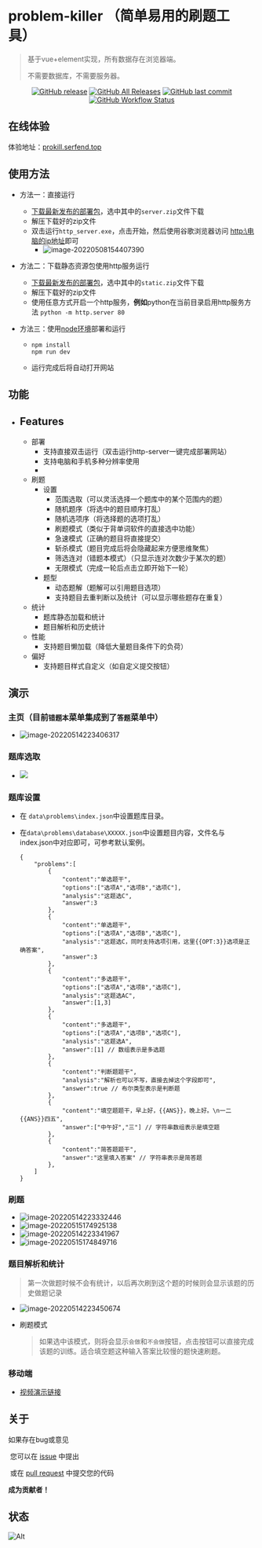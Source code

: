 # problem-killer （**简单易用的刷题工具**）

> 基于vue+element实现，所有数据存在浏览器端。
> 
> 不需要数据库，不需要服务器。

<p align="center">
<a href="https://github.com/serfend/problem-killer/releases"><img alt="GitHub release" src="https://img.shields.io/github/release/serfend/problem-killer.svg?style=flat-square" /></a>
<a href="https://github.com/serfend/problem-killer/releases"><img alt="GitHub All Releases" src="https://img.shields.io/github/downloads/serfend/problem-killer/total.svg?style=flat-square&color=%2364ff82" /></a>
<a href="https://github.com/serfend/problem-killer/commits"><img alt="GitHub last commit" src="https://img.shields.io/github/last-commit/serfend/problem-killer.svg?style=flat-square" /></a>
<a href="https://github.com/serfend/problem-killer/actions/workflows/node.js.yml"><img alt="GitHub Workflow Status" src="https://github.com/serfend/problem-killer/actions/workflows/node.js.yml/badge.svg" /></a>
</p>

## **在线体验**

体验地址：[prokill.serfend.top](http://prokill.serfend.top)

## 使用方法

- 方法一：直接运行
  
  - [下载最新发布的部署包](https://github.com/serfend/problem-killer/releases)，选中其中的`server.zip`文件下载
  - 解压下载好的zip文件
  - 双击运行`http_server.exe`，点击开始，然后使用谷歌浏览器访问 [http:\\电脑的ip地址](http://127.0.0.1)即可
    - ![image-20220508154407390](https://raw.githubusercontent.com/serfend/res.image.reference/main/image-20220508154407390.png)

- 方法二：下载静态资源包使用http服务运行
  
  - [下载最新发布的部署包](https://github.com/serfend/problem-killer/releases)，选中其中的`static.zip`文件下载
  - 解压下载好的zip文件
  - 使用任意方式开启一个http服务，**例如**python在当前目录启用http服务方法 `python -m http.server 80`

- 方法三：使用[node环境](http://nodejs.cn/)部署和运行
  
  - ```shell
    npm install
    npm run dev
    ```
  
  - 运行完成后将自动打开网站

## 功能

- ## Features
  - 部署
    - 支持直接双击运行（双击运行http-server一键完成部署网站）
    - 支持电脑和手机多种分辨率使用
    - 
  - 刷题
    - 设置
      - 范围选取（可以灵活选择一个题库中的某个范围内的题）
      - 随机题序（将选中的题目顺序打乱）
      - 随机选项序（将选择题的选项打乱）
      - 刷题模式（类似于背单词软件的直接选中功能）
      - 急速模式（正确的题目将直接提交）
      - 斩杀模式（题目完成后将会隐藏起来方便思维聚焦）
      - 筛选连对（错题本模式）（只显示连对次数少于某次的题）
      - 无限模式（完成一轮后点击立即开始下一轮）
    - 题型
      - 动态题解（题解可以引用题目选项）
      - 支持题目去重判断以及统计（可以显示哪些题存在重复）
  - 统计
    - 题库静态加载和统计
    - 题目解析和历史统计
  - 性能
    - 支持题目懒加载（降低大量题目条件下的负荷）
  - 偏好
    - 支持题目样式自定义（如自定义提交按钮）

## 演示

### 主页（目前`错题本`菜单集成到了`答题`菜单中）

- ![image-20220514223406317](https://raw.githubusercontent.com/serfend/res.image.reference/main/image-20220514223406317.png)

### 题库选取

- ![](https://raw.githubusercontent.com/serfend/res.image.reference/main/image-20220514223406317.png)

### 题库设置

- 在 `data\problems\index.json`中设置题库目录。

- 在`data\problems\database\XXXXX.json`中设置题目内容，文件名与index.json中对应即可，可参考默认案例。
  
  ```json5
  {
      "problems":[
          {
              "content":"单选题干",
              "options":["选项A","选项B","选项C"],
              "analysis":"这题选C",
              "answer":3
          },
          {
              "content":"单选题干",
              "options":["选项A","选项B","选项C"],
              "analysis":"这题选C，同时支持选项引用，这里{{OPT:3}}选项是正确答案",
              "answer":3
          },
          {
              "content":"多选题干",
              "options":["选项A","选项B","选项C"],
              "analysis":"这题选AC",
              "answer":[1,3]
          },
          {
              "content":"多选题干",
              "options":["选项A","选项B","选项C"],
              "analysis":"这题选A",
              "answer":[1] // 数组表示是多选题
          },
          {
              "content":"判断题题干",
              "analysis":"解析也可以不写，直接去掉这个字段即可",
              "answer":true // 布尔类型表示是判断题
          },
          {
              "content":"填空题题干，早上好，{{ANS}}，晚上好。\n一二{{ANS}}四五",
              "answer":["中午好","三"] // 字符串数组表示是填空题
          },
          {
              "content":"简答题题干",
              "answer":"这里填入答案" // 字符串表示是简答题
          },
      ]
  }
  ```

### 刷题

- ![image-20220514223332446](https://raw.githubusercontent.com/serfend/res.image.reference/main/image-20220514223332446.png)
- ![image-20220515174925138](https://raw.githubusercontent.com/serfend/res.image.reference/main/image-20220515174925138.png)
- ![image-20220514223341967](https://raw.githubusercontent.com/serfend/res.image.reference/main/image-20220514223341967.png)
- ![image-20220515174849716](https://raw.githubusercontent.com/serfend/res.image.reference/main/image-20220515174849716.png)

### 题目解析和统计

> 第一次做题时候不会有统计，以后再次刷到这个题的时候则会显示该题的历史做题记录

- ![image-20220514223450674](https://raw.githubusercontent.com/serfend/res.image.reference/main/image-20220514223450674.png)

- 刷题模式
  
  > 如果选中该模式，则将会显示`会做`和`不会做`按钮，点击按钮可以直接完成该题的训练。适合填空题这种输入答案比较慢的题快速刷题。

### 移动端

- [视频演示链接](https://www.bilibili.com/video/BV16T4y1B7Fa/)

## 关于

如果存在bug或意见

​    您可以在 [issue](https://github.com/serfend/problem-killer/issues) 中提出

​    或在 [pull request](https://github.com/serfend/problem-killer/pulls) 中提交您的代码

**成为贡献者！**

## 状态

![Alt](https://repobeats.axiom.co/api/embed/63b53df1ed2f24fae0e0a5ba87f10a785cbd5e27.svg "Repobeats analytics image")
